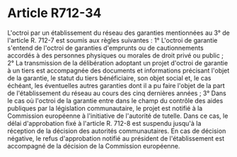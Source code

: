 # Article R712-34

L'octroi par un établissement du réseau des garanties mentionnées au 3° de l'article R. 712-7 est soumis aux règles suivantes :   1° L'octroi de garantie s'entend de l'octroi de garanties d'emprunts ou de cautionnements accordés à des personnes physiques ou morales de droit privé ou public ;   2° La transmission de la délibération adoptant un projet d'octroi de garantie à un tiers est accompagnée des documents et informations précisant l'objet de la garantie, le statut du tiers bénéficiaire, son objet social et, le cas échéant, les éventuelles autres garanties dont il a pu faire l'objet de la part de l'établissement du réseau au cours des cinq dernières années ;   3° Dans le cas où l'octroi de la garantie entre dans le champ du contrôle des aides publiques par la législation communautaire, le projet est notifié à la Commission européenne à l'initiative de l'autorité de tutelle. Dans ce cas, le délai d'approbation fixé à l'article R. 712-8 est suspendu jusqu'à la réception de la décision des autorités communautaires. En cas de décision négative, le refus d'approbation notifié au président de l'établissement est accompagné de la décision de la Commission européenne.